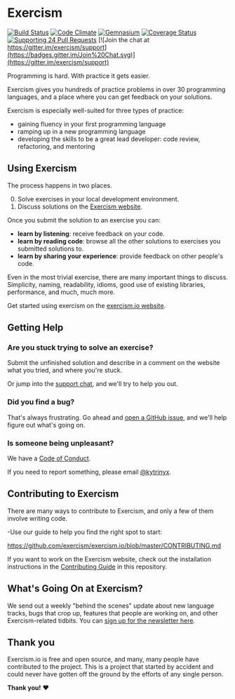 # Exercism
[![Build Status](https://img.shields.io/travis/exercism/exercism.io.svg)](https://travis-ci.org/exercism/exercism.io)
[![Code Climate](https://img.shields.io/codeclimate/github/exercism/exercism.io.svg)](https://codeclimate.com/github/exercism/exercism.io)
[![Gemnasium](https://img.shields.io/gemnasium/exercism/exercism.io.svg)](https://gemnasium.com/exercism/exercism.io)
[![Coverage Status](https://img.shields.io/coveralls/exercism/exercism.io.svg)](https://coveralls.io/r/exercism/exercism.io)
[![Supporting 24 Pull Requests](https://img.shields.io/badge/Supporting-24%20Pull%20Requests-red.svg?style=flat)](http://24pullrequests.com)
[![Join the chat at https://gitter.im/exercism/support](https://badges.gitter.im/Join%20Chat.svg)](https://gitter.im/exercism/support)

Programming is hard. With practice it gets easier.

Exercism gives you hundreds of practice problems in over 30 programming languages,
and a place where you can get feedback on your solutions.

Exercism is especially well-suited for three types of practice:

- gaining fluency in your first programming language
- ramping up in a new programming language
- developing the skills to be a great lead developer: code review, refactoring, and mentoring

## Using Exercism

The process happens in two places.

0. Solve exercises in your local development environment.
0. Discuss solutions on the [Exercism website](http://exercism.io).

Once you submit the solution to an exercise you can:

- **learn by listening**: receive feedback on your code.
- **learn by reading code**: browse all the other solutions to exercises you submitted solutions to.
- **learn by sharing your experience**: provide feedback on other people's code.

Even in the most trivial exercise, there are many important things to discuss. Simplicity, naming,
readability, idioms, good use of existing libraries, performance, and much, much more.

Get started using exercism on the [exercism.io website](http://exercism.io).

## Getting Help

### Are you stuck trying to solve an exercise?

Submit the unfinished solution and
describe in a comment on the website what you tried, and where you're stuck.

Or jump into the [support chat](https://gitter.im/exercism/support), and we'll
try to help you out.

### Did you find a bug?

That's always frustrating. Go ahead and [open a GitHub issue](https://github.com/exercism/exercism.io/issues),
and we'll help figure out what's going on.

### Is someone being unpleasant?

We have a [Code of Conduct](https://github.com/exercism/exercism.io/blob/master/CODE_OF_CONDUCT.md).

If you need to report something, please email [@kytrinyx](https://github.com/kytrinyx).

## Contributing to Exercism

There are many ways to contribute to Exercism, and only a few of them involve writing code.

-Use our guide to help you find the right spot to start: 
 
 https://github.com/exercism/exercism.io/blob/master/CONTRIBUTING.md

If you want to work on the Exercism website, check out the installation instructions in the [Contributing Guide](https://github.com/exercism/exercism.io/blob/master/CONTRIBUTING.md) in this repository.

## What's Going On at Exercism?

We send out a weekly "behind the scenes" update about new language tracks, bugs that crop up, features that people are working on, and other Exercism-related tidbits. You can [sign up for the newsletter here](https://tinyletter.com/exercism).

## Thank you

Exercism.io is free and open source, and many, many people have contributed to the project. This is a project that started by accident and could never have gotten off the ground by the efforts of any single person.

**Thank you!** :heart:

[finding-your-way]: https://github.com/exercism/docs/blob/master/finding-your-way.md
